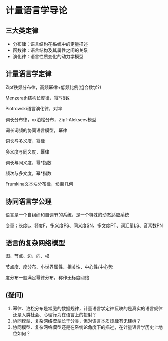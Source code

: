 # 计量语言学导论

## 三大类定律
- 分布律：语言结构在系统中的定量描述
- 函数律：语言结构及其属性之间的关系
- 演化律：语言性质变化的动力学模型

## 计量语言学定律
Zipf秩频分布律，高频幂律+低频比例(组合数学?)

Menzerath结构长度律，幂*指数

Piotrowski语言演化律，对率

词长分布律，xx泊松分布，Zipf-Alekseev模型

词长词频的协同语言模型，幂律

词长与多义度，幂律

多义度与同义度，幂律

词长与同义度，幂*指数

频次与多文度，幂*指数

Frumkina文本块分布律，负超几何

## 协同语言学公理
语言是一个自组织和自调节的系统，是一个特殊的动态适应系统

变量：长度L、频度F、多义度PS、同义度SN、多文度PT、词汇量LS、音素数PN

## 语言的复杂网络模型
图、节点、边、向、权

节点度、度分布、小世界属性、相关性、中心性/中心势

度分布一般满足幂律分布，称作无标度网络

## (疑问)
1. 幂律、泊松分布是常见的数据规律，计量语言学定律反映的是真实的语言规律还是人类社会、心理行为在语言上的投射？
2. 协同模型、复杂网络模型长于分类，但对语言本质规律有无建树？
3. 协同模型、复杂网络模型还是在系统论角度下的描述，在计量语言学历史上地位如何？
